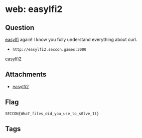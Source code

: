 # web: easylfi2
## Question
[easylfi](https://github.com/SECCON/SECCON2022_online_CTF/tree/main/web/easylfi) again! I know you fully understand everything about curl.

- `http://easylfi2.seccon.games:3000`

[easylfi2](files)

## Attachments
- [easylfi2](files)

## Flag
```
SECCON{Wha7_files_did_you_use_to_s0lve_1t}
```


## Tags
